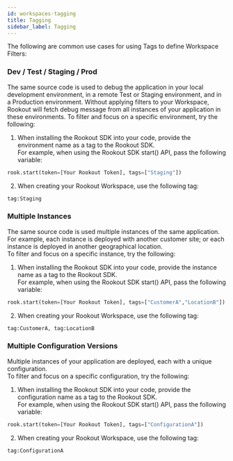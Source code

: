 ```yaml
---
id: workspaces-tagging
title: Tagging
sidebar_label: Tagging
---
```


The following are common use cases for using Tags to define Workspace Filters:

### Dev / Test / Staging / Prod

The same source code is used to debug the application in your local development environment, in a remote Test or Staging environment, and in a Production environment.
Without applying filters to your Workspace, Rookout will fetch debug message from all instances of your application in these environments.
To filter and focus on a specific environment, try the following:
1. When installing the Rookout SDK into your code, provide the environment name as a tag to the Rookout SDK.  
For example, when using the Rookout SDK start() API, pass the following variable:
```python
rook.start(token=[Your Rookout Token], tags=["Staging"])
```
2. When creating your Rookout Workspace, use the following tag:
```python
tag:Staging
```

### Multiple Instances

The same source code is used multiple instances of the same application.  
For example, each instance is deployed with another customer site; or each instance is deployed in another geographical location.  
To filter and focus on a specific instance, try the following:
1. When installing the Rookout SDK into your code, provide the instance name as a tag to the Rookout SDK.  
For example, when using the Rookout SDK start() API, pass the following variable:
```python
rook.start(token=[Your Rookout Token], tags=["CustomerA","LocationB"])
```
2. When creating your Rookout Workspace, use the following tag:
```python
tag:CustomerA, tag:LocationB
```

### Multiple Configuration Versions

Multiple instances of your application are deployed, each with a unique configuration.  
To filter and focus on a specific configuration, try the following:
1. When installing the Rookout SDK into your code, provide the configuration name as a tag to the Rookout SDK.  
For example, when using the Rookout SDK start() API, pass the following variable:
```python
rook.start(token=[Your Rookout Token], tags=["ConfigurationA"])
```
2. When creating your Rookout Workspace, use the following tag:
```python
tag:ConfigurationA
```

